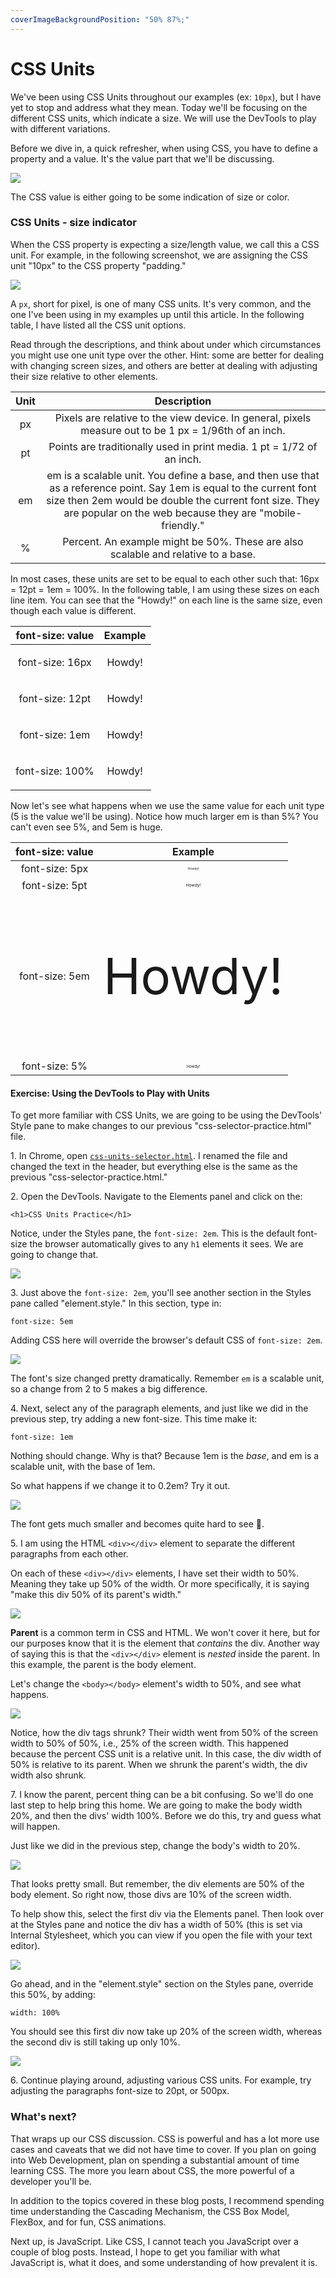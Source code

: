 ```yaml
---
coverImageBackgroundPosition: "50% 87%;"
---
```


# CSS Units

We've been using CSS Units throughout our examples (ex: `10px`), but I have yet to stop and address what they mean.  Today we'll be focusing on the different CSS units, which indicate a size. We will use the DevTools to play with different variations.

Before we dive in, a quick refresher, when using CSS, you have to define a property and a value.  It's the value part that we'll be discussing.

![](public/assets/selector-property-value.png)

The CSS value is either going to be some indication of size or color.  

### CSS Units - size indicator

When the CSS property is expecting a size/length value, we call this a CSS unit.  For example, in the following screenshot, we are assigning the CSS unit "10px" to the CSS property "padding."

![](public/assets/selector-property-value-unit.png)

A `px`, short for pixel, is one of many CSS units.  It's very common, and the one I've been using in my examples up until this article.  In the following table, I have listed all the CSS unit options.

Read through the descriptions, and think about under which circumstances you might use one unit type over the other.  Hint: some are better for dealing with changing screen sizes, and others are better at dealing with adjusting their size relative to other elements.

| Unit |                                                                                                                   Description                                                                                                                    |
| :--: | :----------------------------------------------------------------------------------------------------------------------------------------------------------------------------------------------------------------------------------------------: |
|  px  |                                                                      Pixels are relative to the view device. In general, pixels measure out to be 1 px = 1/96th of an inch.                                                                      |
|  pt  |                                                                                        Points are traditionally used in print media. 1 pt = 1/72 of an inch.                                                                                        |
|  em  | em is a scalable unit. You define a base, and then use that as a reference point. Say 1em is equal to the current font size then 2em would be double the current font size. They are popular on the web because they are "mobile-friendly." |
|  %   |                                                                                Percent. An example might be 50%. These are also scalable and relative to a base.                                                                                 |

In most cases, these units are set to be equal to each other such that:
16px = 12pt = 1em = 100%. In the following table, I am using these sizes on each line item. You can see that the "Howdy!" on each line is the same size, even though each value is different.

| font-size: value |               Example                |
| :--------------: | :----------------------------------: |
| font-size: 16px  | <p style="font-size:16px">Howdy!</p> |
| font-size: 12pt  | <p style="font-size:12pt">Howdy!</p> |
|  font-size: 1em  | <p style="font-size:1em">Howdy!</p>  |
| font-size: 100%  | <p style="font-size:100%">Howdy!</p> |

Now let's see what happens when we use the same value for each unit type (5 is the value we'll be using). Notice how much larger em is than 5%? You can't even see 5%, and 5em is huge.

| font-size: value |               Example               |
| :--------------: | :---------------------------------: |
|  font-size: 5px  | <p style="font-size:5px">Howdy!</p> |
|  font-size: 5pt  | <p style="font-size:5pt">Howdy!</p> |
|  font-size: 5em  | <p style="font-size:5em">Howdy!</p> |
|  font-size: 5%   | <p style="font-size:5%">Howdy!</p>  |


#### Exercise: Using the DevTools to Play with Units

To get more familiar with CSS Units, we are going to be using the DevTools' Style pane to make changes to our previous "css-selector-practice.html" file.

1\. In Chrome, open [`css-units-selector.html`](code/src/3-adding-style/4-html-css-selector-final.html). I renamed the file and changed the text in the header, but everything else is the same as the previous "css-selector-practice.html."
 
2\. Open the DevTools.  Navigate to the Elements panel and click on the:

```<h1>CSS Units Practice</h1>```

Notice, under the Styles pane, the `font-size: 2em`.  This is the default font-size the browser automatically gives to any `h1` elements it sees.  We are going to change that.

![](public/assets/h1.png)

3\. Just above the `font-size: 2em`, you'll see another section in the Styles pane called "element.style."  In this section, type in:

```font-size: 5em```  

Adding CSS here will override the browser's default CSS of `font-size: 2em`.

![](public/assets/5em.gif)

The font's size changed pretty dramatically.  Remember `em` is a scalable unit, so a change from 2 to 5 makes a big difference.

4\. Next, select any of the paragraph elements, and just like we did in the previous step, try adding a new font-size.  This time make it:

```font-size: 1em```

Nothing should change.  Why is that?  Because 1em is the _base_, and em is a scalable unit, with the base of 1em. 

So what happens if we change it to 0.2em? Try it out. 

![](public/assets/small.png)

The font gets much smaller and becomes quite hard to see 🧐.

5\. I am using the HTML `<div></div>` element to separate the different paragraphs from each other.

On each of these `<div></div>` elements, I have set their width to 50%.  Meaning they take up 50% of the width. Or more specifically, it is saying "make this div 50% of its parent's width."

![](public/assets/parent.png)

**Parent** is a common term in CSS and HTML.  We won't cover it here, but for our purposes know that it is the element that *contains* the div.  Another way of saying this is that the `<div></div>` element is *nested* inside the parent.  In this example, the parent is the body element.

Let's change the `<body></body>` element's width to 50%, and see what happens.

![](public/assets/body.gif)

Notice, how the div tags shrunk?  Their width went from 50% of the screen width to 50% of 50%, i.e., 25% of the screen width.  This happened because the percent CSS unit is a relative unit.  In this case, the div width of 50% is relative to its parent.  When we shrunk the parent's width, the div width also shrunk.

7\.  I know the parent, percent thing can be a bit confusing.  So we'll do one last step to help bring this home.  We are going to make the body width 20%, and then the divs' width 100%.  Before we do this, try and guess what will happen.

Just like we did in the previous step, change the body's width to 20%.

![](public/assets/twenty.png)

That looks pretty small. But remember, the div elements are 50% of the body element.  So right now, those divs are 10% of the screen width.

To help show this, select the first div via the Elements panel.  Then look over at the Styles pane and notice the div has a width of 50% (this is set via Internal Stylesheet, which you can view if you open the file with your text editor).

![](public/assets/firstdiv.png)

Go ahead, and in the "element.style" section on the Styles pane, override this 50%, by adding:

```width: 100%```

You should see this first div now take up 20% of the screen width, whereas the second div is still taking up only 10%.

![](public/assets/onehundred.png)

6\.  Continue playing around, adjusting various CSS units.  For example, try adjusting the paragraphs font-size to 20pt, or 500px.

### What's next?

That wraps up our CSS discussion. CSS is powerful and has a lot more use cases and caveats that we did not have time to cover.  If you plan on going into Web Development, plan on spending a substantial amount of time learning CSS.  The more you learn about CSS, the more powerful of a developer you'll be.  

In addition to the topics covered in these blog posts, I recommend spending time understanding the Cascading Mechanism, the CSS Box Model, FlexBox, and for fun, CSS animations.

Next up, is JavaScript.  Like CSS, I cannot teach you JavaScript over a couple of blog posts.  Instead, I hope to get you familiar with what JavaScript is, what it does, and some understanding of how prevalent it is.